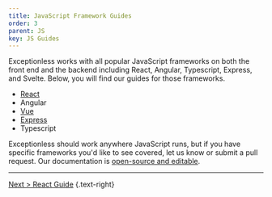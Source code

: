 ```yaml
---
title: JavaScript Framework Guides
order: 3
parent: JS
key: JS Guides
---
```


Exceptionless works with all popular JavaScript frameworks on both the front end and the backend including React, Angular, Typescript, Express, and Svelte. Below, you will find our guides for those frameworks. 

* [React](react.md) 
* Angular
* [Vue](vue.md)
* [Express](express.md)
* Typescript

Exceptionless should work anywhere JavaScript runs, but if you have specific frameworks you'd like to see covered, let us know or submit a pull request. Our documentation is [open-source and editable](https://github.com/exceptionless/Website/tree/master/content/docs). 

---  

[Next > React Guide](react.md) {.text-right}